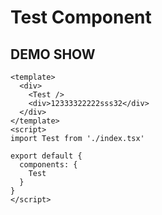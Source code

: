 # Test Component

## DEMO SHOW

```vue demo
<template>
  <div>
    <Test />
    <div>12333322222sss32</div>
  </div>
</template>
<script>
import Test from './index.tsx'

export default {
  components: {
    Test
  }
}
</script>  
```
